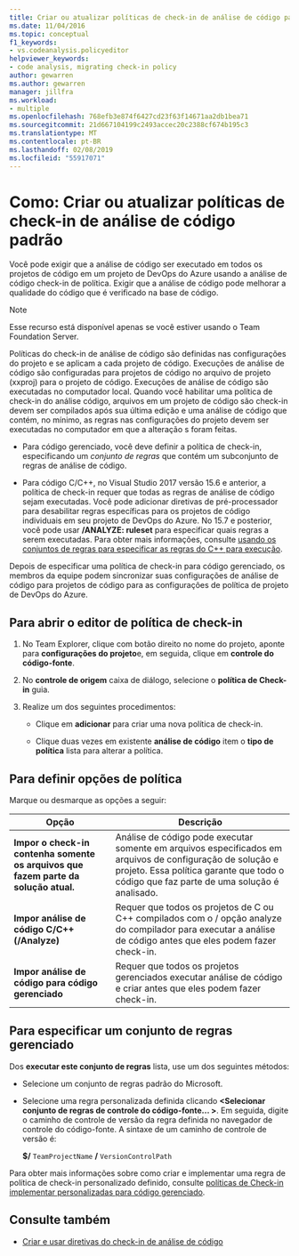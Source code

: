 ```yaml
---
title: Criar ou atualizar políticas de check-in de análise de código padrão
ms.date: 11/04/2016
ms.topic: conceptual
f1_keywords:
- vs.codeanalysis.policyeditor
helpviewer_keywords:
- code analysis, migrating check-in policy
author: gewarren
ms.author: gewarren
manager: jillfra
ms.workload:
- multiple
ms.openlocfilehash: 768efb3e874f6427cd23f63f14671aa2db1bea71
ms.sourcegitcommit: 21d667104199c2493accec20c2388cf674b195c3
ms.translationtype: MT
ms.contentlocale: pt-BR
ms.lasthandoff: 02/08/2019
ms.locfileid: "55917071"
---
```

# <a name="how-to-create-or-update-standard-code-analysis-check-in-policies"></a>Como: Criar ou atualizar políticas de check-in de análise de código padrão

Você pode exigir que a análise de código ser executado em todos os projetos de código em um projeto de DevOps do Azure usando a análise de código check-in de política. Exigir que a análise de código pode melhorar a qualidade do código que é verificado na base de código.

> [!NOTE]
> Esse recurso está disponível apenas se você estiver usando o Team Foundation Server.

Políticas do check-in de análise de código são definidas nas configurações do projeto e se aplicam a cada projeto de código. Execuções de análise de código são configuradas para projetos de código no arquivo de projeto (xxproj) para o projeto de código. Execuções de análise de código são executadas no computador local. Quando você habilitar uma política de check-in do análise código, arquivos em um projeto de código são check-in devem ser compilados após sua última edição e uma análise de código que contém, no mínimo, as regras nas configurações do projeto devem ser executadas no computador em que a alteração s foram feitas.

- Para código gerenciado, você deve definir a política de check-in, especificando um *conjunto de regras* que contém um subconjunto de regras de análise de código.

- Para código C/C++, no Visual Studio 2017 versão 15.6 e anterior, a política de check-in requer que todas as regras de análise de código sejam executadas. Você pode adicionar diretivas de pré-processador para desabilitar regras específicas para os projetos de código individuais em seu projeto de DevOps do Azure. No 15.7 e posterior, você pode usar **/ANALYZE: ruleset** para especificar quais regras a serem executadas. Para obter mais informações, consulte [usando os conjuntos de regras para especificar as regras do C++ para execução](using-rule-sets-to-specify-the-cpp-rules-to-run.md).

Depois de especificar uma política de check-in para código gerenciado, os membros da equipe podem sincronizar suas configurações de análise de código para projetos de código para as configurações de política de projeto de DevOps do Azure.

## <a name="to-open-the-check-in-policy-editor"></a>Para abrir o editor de política de check-in

1. No Team Explorer, clique com botão direito no nome do projeto, aponte para **configurações do projeto**e, em seguida, clique em **controle do código-fonte**.

1. No **controle de origem** caixa de diálogo, selecione o **política de Check-in** guia.

1. Realize um dos seguintes procedimentos:

    - Clique em **adicionar** para criar uma nova política de check-in.

    - Clique duas vezes em existente **análise de código** item o **tipo de política** lista para alterar a política.

## <a name="to-set-policy-options"></a>Para definir opções de política

Marque ou desmarque as opções a seguir:

|Opção|Descrição|
|------------|-----------------|
|**Impor o check-in contenha somente os arquivos que fazem parte da solução atual.**|Análise de código pode executar somente em arquivos especificados em arquivos de configuração de solução e projeto. Essa política garante que todo o código que faz parte de uma solução é analisado.|
|**Impor análise de código C/C++ (/Analyze)**|Requer que todos os projetos de C ou C++ compilados com o / opção analyze do compilador para executar a análise de código antes que eles podem fazer check-in.|
|**Impor análise de código para código gerenciado**|Requer que todos os projetos gerenciados executar análise de código e criar antes que eles podem fazer check-in.|

## <a name="to-specify-a-managed-rule-set"></a>Para especificar um conjunto de regras gerenciado

Dos **executar este conjunto de regras** lista, use um dos seguintes métodos:

- Selecione um conjunto de regras padrão do Microsoft.

- Selecione uma regra personalizada definida clicando  **\<Selecionar conjunto de regras de controle do código-fonte... >**. Em seguida, digite o caminho de controle de versão da regra definida no navegador de controle do código-fonte. A sintaxe de um caminho de controle de versão é:

   **$/** `TeamProjectName` **/** `VersionControlPath`

Para obter mais informações sobre como criar e implementar uma regra de política de check-in personalizado definido, consulte [políticas de Check-in implementar personalizadas para código gerenciado](../code-quality/implementing-custom-code-analysis-check-in-policies-for-managed-code.md).

## <a name="see-also"></a>Consulte também

- [Criar e usar diretivas do check-in de análise de código](../code-quality/how-to-create-or-update-standard-code-analysis-check-in-policies.md)